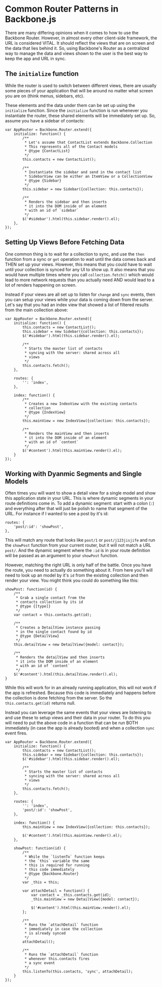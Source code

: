 # Common Router Patterns in Backbone.js

There are many differing opinions when it comes to how to use the Backbone Router.
However, in almost every other client-side framework, the URL is considered VITAL.
It should reflect the views that are on screen and the data that lies behind it.
So, using Backbone's Router as a centralized way to manage the data and views shown to the user is the best way to keep the app and URL in sync.

## The `initialize` function

While the router is used to switch between different views, there are usually some pieces of your application that will be around no matter what screen you are on (think menus, sidebars, etc).


These elements and the data under them can be set up using the `initialize` function.
Since the `initialize` function is run whenever you instantiate the router, these shared elements will be immediately set up.
So, assume you have a sidebar of contacts:

    var AppRouter = Backbone.Router.extend({
        initialize: function() {
            /**
             * Let's assume that ContactList extends Backbone.Collection
             * This represents all of the Contact models
             * @type {ContactList}
             */
            this.contacts = new ContactList();

            /**
             * Instantiate the sidebar and send in the contact list
             * SidebarView can be either an ItemView or a CollectionView
             * @type {Sidebar}
             */
            this.sidebar = new Sidebar({collection: this.contacts});

            /**
             * Renders the sidebar and then inserts
             * it into the DOM inside of an element
             * with an id of `sidebar`
             */
            $('#sidebar').html(this.sidebar.render().el);
        },
    });

## Setting Up Views Before Fetching Data

One common thing is to wait for a collection to sync, and use the `then` function from a sync or `get` operation to wait until the data comes back and THEN set up your views.
However, this means that you could have to wait until your collection is synced for any UI to show up.
It also means that you would have multiple times where you call `collection.fetch()` which would lead to more network requests than you actually need AND would lead to a lot of renders happening on screen.

Instead if your views are all set up to listen for `change` and `sync` events, then you can setup your views while your data is coming down from the server.
Let's say that you had an index view that showed a list of filtered results from the main collection above:

    var AppRouter = Backbone.Router.extend({
        initialize: function() {
            this.contacts = new ContactList();
            this.sidebar = new Sidebar({collection: this.contacts});
            $('#sidebar').html(this.sidebar.render().el);

            /**
             * Starts the master list of contacts
             * syncing with the server: shared across all
             * views
             */
            this.contacts.fetch();
        },

        routes: {
            '': 'index',
        },

        index: function() {
            /**
             * Creates a new IndexView with the existing contacts
             * collection
             * @type {IndexView}
             */
            this.mainView = new IndexView({collection: this.contacts});

            /**
             * Renders the mainView and then inserts
             * it into the DOM inside of an element
             * with an id of `content`
             */
            $('#content').html(this.mainView.render().el);
        }
    });

## Working with Dyanmic Segments and Single Models

Often times you will want to show a detail view for a single model and show this application state in your URL.
This is where dynamic segments in your route definitions come in.
To add a dynamic segment: start with a colon (`:`) and everything after that will just be polish to name that segment of the URL.
For instance if I wanted to see a post by it's id:

    routes: {
        'post/:id': 'showPost',
    },

This will match any route that looks like `post/1` or `post/j123jisjife` and run the `showPost` function from your current router, but it will not match a URL `post/`.
And the dynamic segment where the `:id` is in your route definition will be passed as an argument to your `showPost` function.

However, matching the right URL is only half of the battle.
Once you have the route, you need to actually do something about it.
From here you'll will need to look up an model by it's `id` from the existing collection and then render your view.
You might think you could do something like this:

    showPost: function(id) {
        /**
         * Grab a single contact from the
         * contacts collection by its id
         * @type {[type]}
         */
        var contact = this.contacts.get(id);

        /**
         * Creates a DetailView instance passing
         * in the single contact found by id
         * @type {DetailView}
         */
        this.detailView = new DetailView({model: contact});

        /**
         * Renders the detailView and then inserts
         * it into the DOM inside of an element
         * with an id of `content`
         */
        $('#content').html(this.detailView.render().el);
    }

While this will work for in an already running application, this will not work if the app is refreshed.
Because this code is immediately and happens before the collection is done fetching from the server.
So the `this.contacts.get(id)` returns null.

Instead you can leverage the same events that your views are listening to and use these to setup views and their data in your router.
To do this you will need to put the above code in a function that can be run BOTH immediately (in case the app is already booted) and when a collection `sync` event fires.

    var AppRouter = Backbone.Router.extend({
        initialize: function() {
            this.contacts = new ContactList();
            this.sidebar = new Sidebar({collection: this.contacts});
            $('#sidebar').html(this.sidebar.render().el);

            /**
             * Starts the master list of contacts
             * syncing with the server: shared across all
             * views
             */
            this.contacts.fetch();
        },

        routes: {
            '': 'index',
            'post/:id': 'showPost',
        },

        index: function() {
            this.mainView = new IndexView({collection: this.contacts});

            $('#content').html(this.mainView.render().el);
        },

        showPost: function(id) {
            /**
             * While the `listenTo` function keeps
             * the `this` variable the same
             * this is required for running 
             * this code immediately
             * @type {Backbone.Router}
             */
            var _this = this;

            var attachDetail = function() {
                var contact = _this.contacts.get(id);
                _this.mainView = new DetailView({model: contact});

                $('#content').html(this.mainView.render().el);
            };

            /**
             * Runs the `attachDetail` function
             * immediately in case the collection
             * is already synced
             */
            attachDetail();

            /**
             * Runs the `attachDetail` function
             * whenever this.contacts fires
             * a sync event
             */
            this.listenTo(this.contacts, 'sync', attachDetail);
        }
    });

